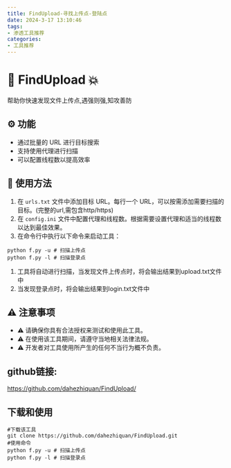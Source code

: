 ```yaml
---
title: FindUpload-寻找上传点-登陆点
date: 2024-3-17 13:10:46
tags:
- 渗透工具推荐
categories:
- 工具推荐
---
```




# 🚀 FindUpload 💥



帮助你快速发现文件上传点,遇强则强,知攻善防

## ⚙️ 功能



- 通过批量的 URL 进行目标搜索
- 支持使用代理进行扫描
- 可以配置线程数以提高效率

## 📝 使用方法



1. 在 `urls.txt` 文件中添加目标 URL。每行一个 URL，可以按需添加需要扫描的目标。(完整的url,需包含http/https)
2. 在 `config.ini` 文件中配置代理和线程数。根据需要设置代理和适当的线程数以达到最佳效果。
3. 在命令行中执行以下命令来启动工具：

```
python f.py -u # 扫描上传点
python f.py -l # 扫描登录点
```



1. 工具将自动进行扫描，当发现文件上传点时，将会输出结果到upload.txt文件中
2. 当发现登录点时，将会输出结果到login.txt文件中

## ⚠️ 注意事项



- ⚠️ 请确保你具有合法授权来测试和使用此工具。
- ⚠️ 在使用该工具期间，请遵守当地相关法律法规。
- ⚠️ 开发者对工具使用所产生的任何不当行为概不负责。

## github链接:

https://github.com/dahezhiquan/FindUpload/

## 下载和使用

```
#下载该工具
git clone https://github.com/dahezhiquan/FindUpload.git
#使用命令
python f.py -u # 扫描上传点
python f.py -l # 扫描登录点
```

